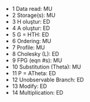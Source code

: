 * 1 Data read: MU
* 2 Storage(s): MU
* 3 H oluştur: ED
* 4 A oluştur: ED
* 5 G = HTH: ED
* 6 Ordering: MU
* 7 Profile: MU
* 8 Cholesky (L): ED
* 9 FPG (eqn #s): MU
* 10 Substitution (Theta): MU
* 11 P = ATheta: ED
* 12 Unobservable Branch: ED
* 13 Modify: ED
* 14 Multiplication: ED
